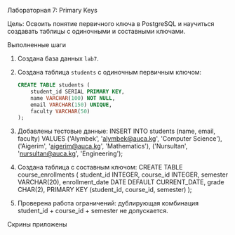 Лабораторная 7: Primary Keys

Цель: 
Освоить понятие первичного ключа в PostgreSQL и научиться создавать таблицы с одиночными и составными ключами.

Выполненные шаги

1. Создана база данных `lab7`.
2. Создана таблица `students` с одиночным первичным ключом:
   ```sql
   CREATE TABLE students (
       student_id SERIAL PRIMARY KEY,
       name VARCHAR(100) NOT NULL,
       email VARCHAR(150) UNIQUE,
       faculty VARCHAR(50)
   );

3. Добавлены тестовые данные:
INSERT INTO students (name, email, faculty) VALUES
('Alymbek', 'alymbek@auca.kg', 'Computer Science'),
('Aigerim', 'aigerim@auca.kg', 'Mathematics'),
('Nursultan', 'nursultan@auca.kg', 'Engineering');

4. Создана таблица с составным ключом:
CREATE TABLE course_enrollments (
    student_id INTEGER,
    course_id INTEGER,
    semester VARCHAR(20),
    enrollment_date DATE DEFAULT CURRENT_DATE,
    grade CHAR(2),
    PRIMARY KEY (student_id, course_id, semester)
);

5. Проверена работа ограничений: дублирующая комбинация student_id + course_id + semester не допускается.


Скрины приложены
